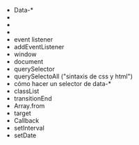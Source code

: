 - Data-*
- <kbd></kbd>
- <audio> </audio>
- <script> </script>
- event listener
- addEventListener
- window
- document
- querySelector
- querySelectoAll ("sintaxis de css y html")
- cómo hacer un selector de data-* 
- classList
- transitionEnd
- Array.from
- target
- Callback
- setInterval
- setDate